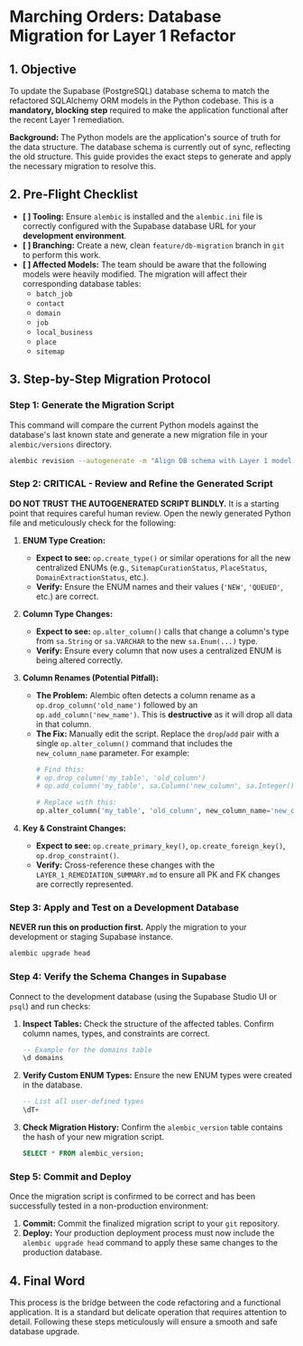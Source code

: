 # Marching Orders: Database Migration for Layer 1 Refactor

## 1. Objective

To update the Supabase (PostgreSQL) database schema to match the refactored SQLAlchemy ORM models in the Python codebase. This is a **mandatory, blocking step** required to make the application functional after the recent Layer 1 remediation.

**Background:** The Python models are the application's source of truth for the data structure. The database schema is currently out of sync, reflecting the old structure. This guide provides the exact steps to generate and apply the necessary migration to resolve this.

## 2. Pre-Flight Checklist

-   **[ ] Tooling:** Ensure `alembic` is installed and the `alembic.ini` file is correctly configured with the Supabase database URL for your **development environment**.
-   **[ ] Branching:** Create a new, clean `feature/db-migration` branch in `git` to perform this work.
-   **[ ] Affected Models:** The team should be aware that the following models were heavily modified. The migration will affect their corresponding database tables:
    -   `batch_job`
    -   `contact`
    -   `domain`
    -   `job`
    -   `local_business`
    -   `place`
    -   `sitemap`

## 3. Step-by-Step Migration Protocol

### Step 1: Generate the Migration Script

This command will compare the current Python models against the database's last known state and generate a new migration file in your `alembic/versions` directory.

```bash
alembic revision --autogenerate -m "Align DB schema with Layer 1 model and ENUM refactoring"
```

### Step 2: CRITICAL - Review and Refine the Generated Script

**DO NOT TRUST THE AUTOGENERATED SCRIPT BLINDLY.** It is a starting point that requires careful human review. Open the newly generated Python file and meticulously check for the following:

1.  **ENUM Type Creation:**
    -   **Expect to see:** `op.create_type()` or similar operations for all the new centralized ENUMs (e.g., `SitemapCurationStatus`, `PlaceStatus`, `DomainExtractionStatus`, etc.).
    -   **Verify:** Ensure the ENUM names and their values (`'NEW'`, `'QUEUED'`, etc.) are correct.

2.  **Column Type Changes:**
    -   **Expect to see:** `op.alter_column()` calls that change a column's type from `sa.String` or `sa.VARCHAR` to the new `sa.Enum(...)` type.
    -   **Verify:** Ensure every column that now uses a centralized ENUM is being altered correctly.

3.  **Column Renames (Potential Pitfall):**
    -   **The Problem:** Alembic often detects a column rename as a `op.drop_column('old_name')` followed by an `op.add_column('new_name')`. This is **destructive** as it will drop all data in that column.
    -   **The Fix:** Manually edit the script. Replace the `drop`/`add` pair with a single `op.alter_column()` command that includes the `new_column_name` parameter. For example:
        ```python
        # Find this:
        # op.drop_column('my_table', 'old_column')
        # op.add_column('my_table', sa.Column('new_column', sa.Integer(), nullable=True))

        # Replace with this:
        op.alter_column('my_table', 'old_column', new_column_name='new_column')
        ```

4.  **Key & Constraint Changes:**
    -   **Expect to see:** `op.create_primary_key()`, `op.create_foreign_key()`, `op.drop_constraint()`.
    -   **Verify:** Cross-reference these changes with the `LAYER_1_REMEDIATION_SUMMARY.md` to ensure all PK and FK changes are correctly represented.

### Step 3: Apply and Test on a Development Database

**NEVER run this on production first.** Apply the migration to your development or staging Supabase instance.

```bash
alembic upgrade head
```

### Step 4: Verify the Schema Changes in Supabase

Connect to the development database (using the Supabase Studio UI or `psql`) and run checks:

1.  **Inspect Tables:** Check the structure of the affected tables. Confirm column names, types, and constraints are correct.
    ```sql
    -- Example for the domains table
    \d domains
    ```
2.  **Verify Custom ENUM Types:** Ensure the new ENUM types were created in the database.
    ```sql
    -- List all user-defined types
    \dT+
    ```
3.  **Check Migration History:** Confirm the `alembic_version` table contains the hash of your new migration script.
    ```sql
    SELECT * FROM alembic_version;
    ```

### Step 5: Commit and Deploy

Once the migration script is confirmed to be correct and has been successfully tested in a non-production environment:

1.  **Commit:** Commit the finalized migration script to your `git` repository.
2.  **Deploy:** Your production deployment process must now include the `alembic upgrade head` command to apply these same changes to the production database.

## 4. Final Word

This process is the bridge between the code refactoring and a functional application. It is a standard but delicate operation that requires attention to detail. Following these steps meticulously will ensure a smooth and safe database upgrade.
